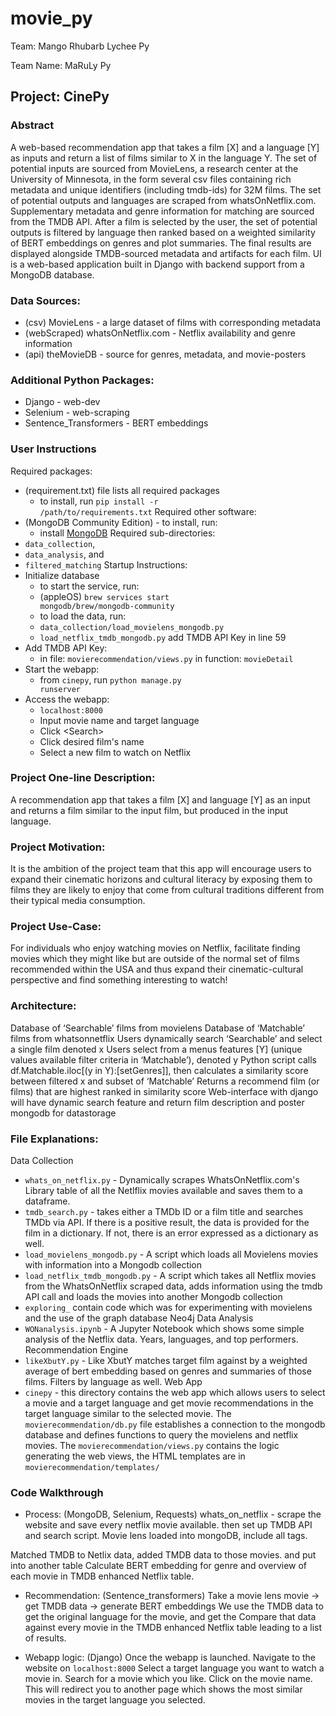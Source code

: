 # movie_py
Team: Mango Rhubarb Lychee Py

Team Name: MaRuLy Py

## Project: CinePy
### Abstract
A web-based recommendation app that takes a film [X] and a language [Y] as inputs and return a list of films similar to X in the language Y. The set of potential inputs are sourced from MovieLens, a research center at the University of Minnesota, in the form several csv files containing rich metadata and unique identifiers (including tmdb-ids) for 32M films. The set of potential outputs and languages are scraped from whatsOnNetflix.com. Supplementary metadata and genre information for matching are sourced from the TMDB API. After a film is selected by the user, the set of potential outputs is filtered by language then ranked based on a weighted similarity of BERT embeddings on genres and plot summaries. The final results are displayed alongside TMDB-sourced metadata and artifacts for each film. UI is a web-based application built in Django with backend support from a MongoDB database.

### Data Sources:
- (csv) MovieLens - a large dataset of films with corresponding metadata
- (webScraped) whatsOnNetflix.com - Netflix availability and genre information
- (api) theMovieDB - source for genres, metadata, and movie-posters

### Additional Python Packages:
 - Django - web-dev
 - Selenium - web-scraping
 - Sentence_Transformers - BERT embeddings

### User Instructions
Required packages:
 - (requirement.txt) file lists all required packages
   - to install, run <code>pip install -r /path/to/requirements.txt</code>
Required other software:
 - (MongoDB Community Edition) - to install, run:
   - install [MongoDB](https://www.mongodb.com/docs/v7.0/administration/install-community/)
Required sub-directories:
 - <code>data_collection</code>,
 - <code>data_analysis</code>, and
 - <code>filtered_matching</code>
Startup Instructions:
 - Initialize database
   - to start the service, run:
    - (appleOS) <code>brew services start mongodb/brew/mongodb-community</code>
   - to load the data, run: 
    - <code>data_collection/load_movielens_mongodb.py</code> 
    - <code>load_netflix_tmdb_mongodb.py</code> add TMDB API Key in line 59
 - Add TMDB API Key:
   - in file: <code>movierecommendation/views.py</code> in function: <code>movieDetail</code>
 - Start the webapp:
   - from <code>cinepy</code>, run <code>python manage.py runserver</code>
 - Access the webapp:
   - <code>localhost:8000</code>
   - Input movie name and target language
   - Click \<Search\>
   - Click desired film's name
   - Select a new film to watch on Netflix

### Project One-line Description:
A recommendation app that takes a film [X] and language [Y] as an input and returns a film similar to the input film, but produced in the input language.

### Project Motivation:
It is the ambition of the project team that this app will encourage users to expand their cinematic horizons and cultural literacy by exposing them to films they are likely to enjoy that come from cultural traditions different from their typical media consumption.

### Project Use-Case:
For individuals who enjoy watching movies on Netflix, facilitate finding movies which they might like but are outside of the normal set of films recommended within the USA and thus expand their cinematic-cultural perspective and find something interesting to watch!

### Architecture:
Database of ‘Searchable’ films from movielens
Database of ‘Matchable’ films from whatsonnetflix
Users dynamically search ‘Searchable’ and select a single film denoted x
Users select from a menus features [Y] (unique values available filter criteria in ‘Matchable’), denoted y
Python script calls df.Matchable.iloc[(y in Y):[setGenres]], then calculates a similarity score between filtered x and subset of ‘Matchable’
Returns a recommend film (or films) that are highest ranked in similarity score
Web-interface with django will have dynamic search feature and return film description and poster
mongodb for datastorage

### File Explanations:
Data Collection
- <code>whats_on_netflix.py</code> - Dynamically scrapes WhatsOnNetflix.com's Library table of all the Netlflix movies available and saves them to a dataframe. 
- <code>tmdb_search.py</code> - takes either a TMDb ID or a film title and searches TMDb via API. If there is a positive result, the data is provided for the film in a dictionary. If not, there is an error expressed as a dictionary as well. 
- <code>load_movielens_mongodb.py</code> - A script which loads all Movielens movies with information into a Mongodb collection
- <code>load_netflix_tmdb_mongodb.py</code> - A script which takes all Netflix movies from the WhatsOnNetflix scraped data, adds information using the tmdb API call and loads the movies into another Mongodb collection
- <code>exploring_</code> contain code which was for experimenting with movielens and the use of the graph database Neo4j
Data Analysis
- <code>WONanalysis.ipynb</code> - A Jupyter Notebook which shows some simple analysis of the Netflix data. Years, languages, and top performers. 
Recommendation Engine
- <code>likeXbutY.py</code> - Like XbutY matches target film against by a weighted average of bert embedding based on genres and summaries of those films. Filters by language as well. 
Web App
- <code>cinepy</code> - this directory contains the web app which allows users to select a movie and a target language and get movie recommendations in the target language similar to the selected movie. The <code>movierecommendation/db.py</code> file establishes a connection to the mongodb database and defines functions to query the movielens and netflix movies. The <code>movierecommendation/views.py</code> contains the logic generating the web views, the HTML templates are in <code>movierecommendation/templates/</code>

### Code Walkthrough
- Process: (MongoDB, Selenium, Requests)
whats_on_netflix - scrape the website and save every netflix movie available. 
then set up TMDB API and search script.
Movie lens loaded into mongoDB, include all tags. 

Matched TMDB to Netlix data, added TMDB data to those movies. and put into another table
Calculate BERT embedding for genre and overview of each movie in TMDB enhanced Netflix table. 

- Recommendation: (Sentence_transformers)
Take a movie lens movie -> get TMDB data -> generate BERT embeddings
We use the TMDB data to get the original language for the movie, and get the 
Compare that data against every movie in the TMDB enhanced Netflix table leading to a list of results. 

- Webapp logic: (Django)
Once the webapp is launched. Navigate to the website on <code>localhost:8000</code>
Select a target language you want to watch a movie in.
Search for a movie which you like.
Click on the movie name.
This will redirect you to another page which shows the most similar movies in the target language you selected. 



